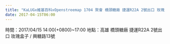 ```yaml
---
title: "KaLUGx維基百科xOpenstreemap 1704 聚會 橋頭糖廠 捷運R22A 2號出口 玫瑰盒子"
date: 2017-04-15T06:00
---
```


時間：2017/04/15 14:00(+0800)~17:00
地點：高雄 橋頭糖廠 捷運R22A 2號出口 玫瑰盒子 / 興糖路13號